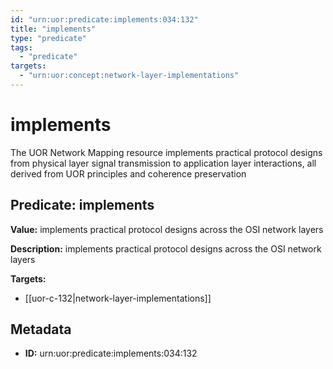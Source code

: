 ```yaml
---
id: "urn:uor:predicate:implements:034:132"
title: "implements"
type: "predicate"
tags:
  - "predicate"
targets:
  - "urn:uor:concept:network-layer-implementations"
---
```


# implements

The UOR Network Mapping resource implements practical protocol designs from physical layer signal transmission to application layer interactions, all derived from UOR principles and coherence preservation

## Predicate: implements

**Value:** implements practical protocol designs across the OSI network layers

**Description:** implements practical protocol designs across the OSI network layers

**Targets:**

- [[uor-c-132|network-layer-implementations]]

## Metadata

- **ID:** urn:uor:predicate:implements:034:132
